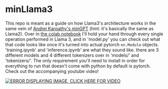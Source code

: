 # minLlama3

This repo is meant as a guide on how Llama3's architecture works in the same vein of [Andrej Karpathy's minGPT](https://www.youtube.com/watch?v=kCc8FmEb1nY) (hint: it's basically the same as Llama2). Over in [the colab notebook](https://colab.research.google.com/drive/10BKvPomnVVZw7UAT3wOaaPBdvfMEvOOY?usp=sharing) I'll hold your hand through every single operation performed in Llama 3, and in 'model.py' you can check out what that code looks like once it's turned into actual pytorch `nn.Module` objects. 'training.ipynb' and 'inference.ipynb' are what they sound like. there are 3 different models and 4 different tokenizers over in 'models/' and 'tokenizers/'. The only requirement you'll need to install in order for everything to run that doesn't come with python by default is pytorch. Check out the accompanying youtube video!

[![ERROR DISPLAYING IMAGE, CLICK HERE FOR VIDEO](https://img.youtube.com/vi/lZj8F6EspVU/0.jpg)](https://www.youtube.com/watch?v=lZj8F6EspVU)